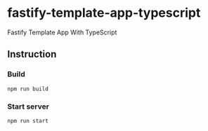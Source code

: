 # fastify-template-app-typescript
Fastify Template App With TypeScript

## Instruction
### Build
```
npm run build
```
### Start server
```
npm run start
```
